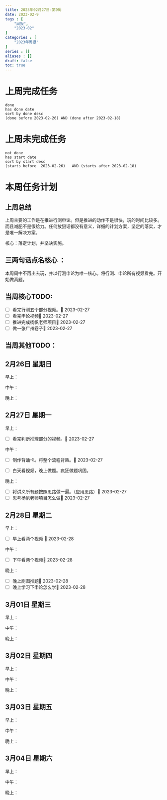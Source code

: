 ```yaml
---
title: 2023年02月27日-第9周
date: 2023-02-9
tags : [
	"周报",
	"2023-02"
]
categories : [
	"2023年周报"
]
series : []
aliases : []
draft: false
toc: true
---
```

# 上周完成任务
```tasks
done
has done date
sort by done desc
(done before 2023-02-26) AND (done after 2023-02-18)
```

# 上周未完成任务
```tasks
not done
has start date
sort by start desc
(starts before  2023-02-26)   AND (starts after 2023-02-18) 

```


# 本周任务计划

## 上周总结
上周主要的工作是在推进行测申论。但是推进的动作不是很快，玩的时间比较多。而且减肥不是很给力。任何放狠话都没有意义，详细的计划方案，坚定的落实，才是唯一解决方案。

核心：落定计划，并坚决实施。



## 三两句话点名核心 ：

本周周中不再出去玩，并以行测申论为唯一核心。将行测、申论所有视频看完。开始做真题。

## 当周核心TODO:
- [ ] 看完行测五个部分视频。🛫 2023-02-27 
- [ ] 看完申论视频🛫 2023-02-27 
- [ ] 推进完成杨帆老师项目🛫 2023-02-27 
- [ ] 做一张广州卷子🛫 2023-02-27 

## 当周其他TODO：



## 2月26日 星期日  
早上：

中午：

晚上：

## 2月27日 星期一  
早上：
- [ ] 看完判断推理部分的视频。🛫 2023-02-27 


中午：
- [ ] 制作背诵卡。将整个流程背熟。🛫 2023-02-27 
- [ ] 白天看视频，晚上做题。疯狂做题巩固。


晚上：
- [ ] 将讲义所有题按照思路做一遍。（应用思路）🛫 2023-02-27 
- [ ] 思考杨帆老师项目怎么做🛫 2023-02-27 

## 2月28日 星期二  
早上：
- [ ] 早上看两个视频 🛫 2023-02-28 


中午：
- [ ] 下午看两个视频🛫 2023-02-28 

晚上：
- [ ] 晚上刷图推题🛫 2023-02-28 
- [ ] 晚上学习下申论怎么学🛫 2023-02-28 

## 3月01日 星期三  
早上：

中午：

晚上：

## 3月02日 星期四  
早上：

中午：

晚上：

## 3月03日 星期五  
早上：

中午：

晚上：

## 3月04日 星期六  
早上：

中午：

晚上：




